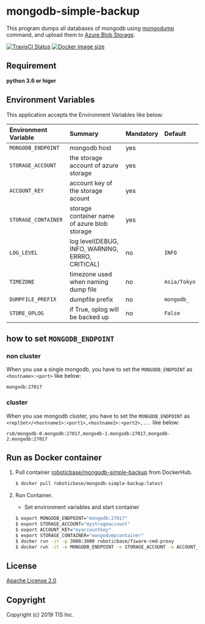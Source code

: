 # mongodb-simple-backup
This program dumps all databases of mongodb using [mongodump](https://docs.mongodb.com/manual/reference/program/mongodump/) command, and upload them to [Azure Blob Storage](https://azure.microsoft.com/en-us/services/storage/blobs/).

[![TravisCI Status](https://travis-ci.org/RoboticBase/mongodb-simple-backup.svg?branch=master)](https://travis-ci.org/RoboticBase/mongodb-simple-backup)
[![Docker image size](https://img.shields.io/microbadger/image-size/roboticbase/mongodb-simple-backup.svg)](https://hub.docker.com/r/roboticbase/mongodb-simple-backup/)

## Requirement

**python 3.6 or higer**

## Environment Variables
This application accepts the Environment Variables like below:

|Environment Variable|Summary|Mandatory|Default|
|:--|:--|:--|:--|
|`MONGODB_ENDPOINT`|mongodb host|yes||
|`STORAGE_ACCOUNT`|the storage account of azure storage|yes||
|`ACCOUNT_KEY`|account key of the storage acount|yes||
|`STORAGE_CONTAINER`|storage container name of azure blob storage|yes||
|`LOG_LEVEL`|log level(DEBUG, INFO, WARNING, ERRRO, CRITICAL)|no|`INFO`|
|`TIMEZONE`|timezone used when naming dump file|no|`Asia/Tokyo`|
|`DUMPFILE_PREFIX`|dumpfile prefix|no|`mongodb_`|
|`STORE_OPLOG`|if True, oplog will be backed up|no|`False`|

## how to set `MONGODB_ENDPOINT`
###  non cluster
When you use a single mongodb, you have to set the `MONGODB_ENDPOINT` as `<hostname>:<port>` like below:

```
mongodb:27017
```

### cluster
When you use mongodb cluster, you have to set the `MONGODB_ENDPOINT` as `<replSet>/<hostname1>:<port1>,<hostname2>:<port2>,...` like below:

```
rs0/mongodb-0.mongodb:27017,mongodb-1.mongodb:27017,mongodb-2.mongodb:27017
```

## Run as Docker container

1. Pull container [roboticbase/mongodb-simple-backup](https://hub.docker.com/r/roboticbase/mongodb-simple-backup/) from DockerHub.

    ```bash
    $ docker pull roboticbase/mongodb-simple-backup:latest
    ```
1. Run Container.
    * Set environment variables and start container

    ```bash
    $ export MONGODB_ENDPOINT="mongodb:27017"
    $ export STORAGE_ACCOUNT="mystrageaccount"
    $ export ACCOUNT_KEY="myaccountkey"
    $ export STORAGE_CONTAINER="mongodumpcontainer"
    $ docker run -it -p 3000:3000 roboticbase/fiware-cmd-proxy
    $ docker run -it -e MONGODB_ENDPOINT -e STORAGE_ACCOUNT -e ACCOUNT_KEY -e STORAGE_CONTAINER roboticbase/mongodb-simple-backup:latest
    ```

## License

[Apache License 2.0](/LICENSE)

## Copyright
Copyright (c) 2019 TIS Inc.
